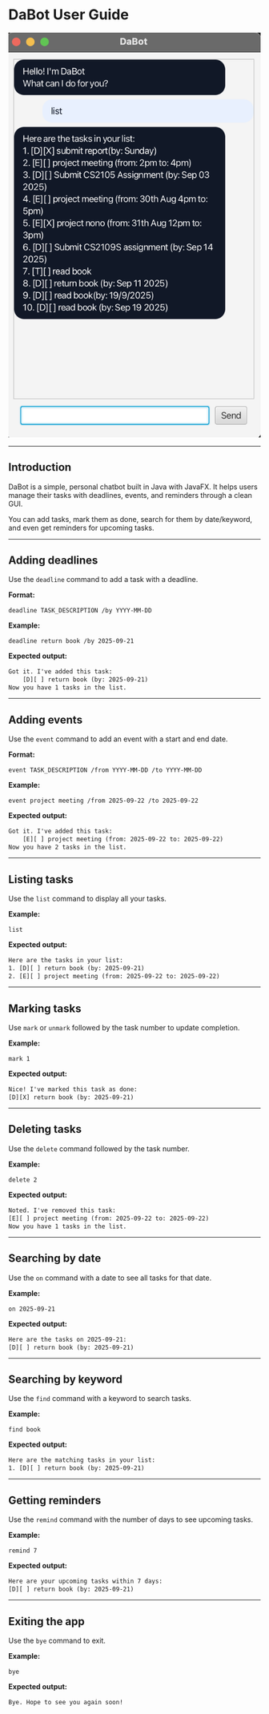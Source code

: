 # DaBot User Guide

![Screenshot](./images/dabot.png)

---

## Introduction

DaBot is a simple, personal chatbot built in Java with JavaFX.
It helps users manage their tasks with deadlines, events, and reminders through a clean GUI.

You can add tasks, mark them as done, search for them by date/keyword, and even get reminders for upcoming tasks.

---

## Adding deadlines

Use the `deadline` command to add a task with a deadline.

**Format:**

```
deadline TASK_DESCRIPTION /by YYYY-MM-DD
```

**Example:**

```
deadline return book /by 2025-09-21
```

**Expected output:**

```
Got it. I've added this task:
    [D][ ] return book (by: 2025-09-21)
Now you have 1 tasks in the list.
```

---

## Adding events

Use the `event` command to add an event with a start and end date.

**Format:**

```
event TASK_DESCRIPTION /from YYYY-MM-DD /to YYYY-MM-DD
```

**Example:**

```
event project meeting /from 2025-09-22 /to 2025-09-22
```

**Expected output:**

```
Got it. I've added this task:
    [E][ ] project meeting (from: 2025-09-22 to: 2025-09-22)
Now you have 2 tasks in the list.
```

---

## Listing tasks

Use the `list` command to display all your tasks.

**Example:**

```
list
```

**Expected output:**

```
Here are the tasks in your list:
1. [D][ ] return book (by: 2025-09-21)
2. [E][ ] project meeting (from: 2025-09-22 to: 2025-09-22)
```

---

## Marking tasks

Use `mark` or `unmark` followed by the task number to update completion.

**Example:**

```
mark 1
```

**Expected output:**

```
Nice! I've marked this task as done:
[D][X] return book (by: 2025-09-21)
```

---

## Deleting tasks

Use the `delete` command followed by the task number.

**Example:**

```
delete 2
```

**Expected output:**

```
Noted. I've removed this task:
[E][ ] project meeting (from: 2025-09-22 to: 2025-09-22)
Now you have 1 tasks in the list.
```

---

## Searching by date

Use the `on` command with a date to see all tasks for that date.

**Example:**

```
on 2025-09-21
```

**Expected output:**

```
Here are the tasks on 2025-09-21:
[D][ ] return book (by: 2025-09-21)
```

---

## Searching by keyword

Use the `find` command with a keyword to search tasks.

**Example:**

```
find book
```

**Expected output:**

```
Here are the matching tasks in your list:
1. [D][ ] return book (by: 2025-09-21)
```

---

## Getting reminders

Use the `remind` command with the number of days to see upcoming tasks.

**Example:**

```
remind 7
```

**Expected output:**

```
Here are your upcoming tasks within 7 days:
[D][ ] return book (by: 2025-09-21)
```

---

## Exiting the app

Use the `bye` command to exit.

**Example:**

```
bye
```

**Expected output:**

```
Bye. Hope to see you again soon!
```